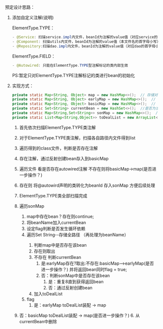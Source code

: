 预定设计思路：

1. 添加自定义注解(说明)

   ElementType.TYPE：

   ```java
   - @Service: 扫描service.impl内文件，beanId为注解的value值（对应service的首字母小写）
   - @Component: 扫描utils内文件，beanId为注解的value值（本文件名的首字母小写）
   - @Repository:扫描dao.impl内文件，beanId为注解的value值（对应dao的首字母小写）
   ```

   ElementType.FIELD：

   ```java
   - @Autowired: 只能在ElementType.TYPE型注解标记的类内部生效
   ```

   PS:暂定只对ElementType.TYPE注解标记的类进行bean的初始化

2. 实现方式：

   ```java
   private static Map<String, Object> map = new HashMap<>();  // 存储对象  一级缓存
   private static Map<String, Object> earlyMap = new HashMap<>();  // 存储对象  二级缓存
   private static Map<String, Object> basicMap = new HashMap<>();  // 存储对象  三级缓存
   private static Set<String> currentBean = new HashSet<>();  //是否为当前正创建
   private static Map<String,Set<String>> sonMap = new HashMap<>();  //autowired对应Bean
   private static List<Map<String,Object>> toDealList = new ArrayList<>(); 
   ```

   1. 首先依次扫描ElementType.TYPE类注解

   2. 对于ElementType.TYPE类注解，扫描各自路径内文件得到list<Class>

   3. 遍历得到的class文件，判断是否存在注解

   4. 存在注解，通过反射创建bean存入到basicMap

   5. 遍历文件 看是否存在autowired注解 不存在则将basicMap->map(是否进一步操作？)

   6. 存在则 将@autowird声明的类转化为beanId 存入sonMap  方便后续处理

   7. ElementType.TYPE类全部扫描完成

   8. 遍历sonMap

      1. map中存在bean？存在则continue;
      2. 将beanName加入currentBean
      3. 设定flag判断是否发生循环依赖
      4. 遍历Set<String> String--存储全路径 （再处理为beanName）
         1. 判断map中是否存在该bean
         2. 存在则取出
         3. 不存在 判断currentBean
            1. 是:earlyMap存在?取出:不存在:basicMap-->earlyMap(是否进一步操作？) 并将返回bean同时flag = true;
            2. 否：判断sonMap中是否存在该bean 
               1. 是：重复8直到获得返回bean
               2. 否：通过反射创建bean
         4. 加入toDealList
      5. flag
         1. 是：earlyMap  toDealList装配 -> map
   2. 否：basicMap  toDealList装配 -> map(是否进一步操作？) 
      6. 从currentBean中删除

      

      

      
   
      

   
   
   